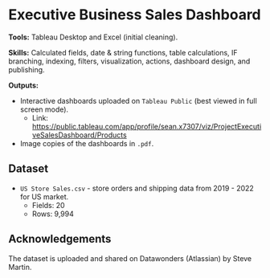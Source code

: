 # Executive Business Sales Dashboard

**Tools:** Tableau Desktop and Excel (initial cleaning).

**Skills:** Calculated fields, date & string functions, table calculations, IF branching, indexing, filters, visualization, actions, dashboard design, and publishing.

**Outputs:**  
- Interactive dashboards uploaded on `Tableau Public` (best viewed in full screen mode).
  - Link: https://public.tableau.com/app/profile/sean.x7307/viz/ProjectExecutiveSalesDashboard/Products
- Image copies of the dashboards in `.pdf`.

## Dataset
- `US Store Sales.csv` - store orders and shipping data from 2019 - 2022 for US market.
  - Fields: 20
  - Rows: 9,994

## Acknowledgements
The dataset is uploaded and shared on Datawonders (Atlassian) by Steve Martin.


